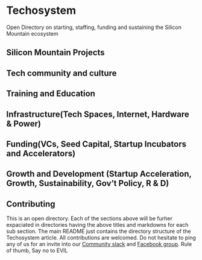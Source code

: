 # Techosystem
Open Directory on starting, staffing, funding and sustaining the Silicon Mountain ecosystem

## Silicon Mountain Projects

## Tech community and culture

## Training and Education

## Infrastructure(Tech Spaces, Internet, Hardware & Power)

## Funding(VCs, Seed Capital, Startup Incubators and Accelerators)

## Growth and Development (Startup Acceleration, Growth, Sustainability, Gov’t Policy, R & D)


## Contributing
This is an open directory. Each of the sections above will be furher expaciated in directories having the above titles and markdowns for each sub section. The main README just contains the directory structure of the Techosystem article. All contributions are welcomed. Do not hesitate to ping any of us for an invite into our [Community slack]() and [Facebook group](). Rule of thumb, Say no to EVIL

